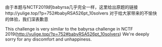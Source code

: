 由于本题与NCTF2019的babyrsa几乎完全一样，这里给出原题的链接http://yulige.top/?p=752#babyRSA526pt_10solvers
对于给大家带来的不愉快的体验，我们深表歉意

This challenge is very similar to the babyrsa challenge in NCTF 2019(http://yulige.top/?p=752#babyRSA526pt_10solvers)
We're deeply sorry for any discomfort and unhappiness.